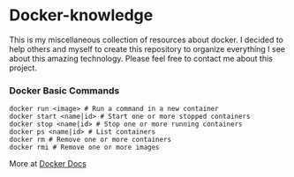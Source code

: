 # Docker-knowledge

This is my miscellaneous collection of resources about docker. I decided to help others and myself to create this repository to organize everything I see about this amazing technology. Please feel free to contact me about this project.

### Docker Basic Commands

```
docker run <image> # Run a command in a new container
docker start <name|id> # Start one or more stopped containers
docker stop <name|id> # Stop one or more running containers
docker ps <name|id> # List containers
docker rm # Remove one or more containers
docker rmi # Remove one or more images
```

More at [Docker Docs](https://docs.docker.com/engine/reference/commandline/docker/)

